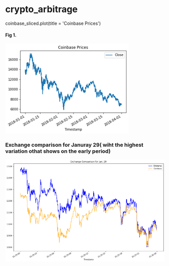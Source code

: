 # crypto_arbitrage
coinbase_sliced.plot(title = 'Coinbase Prices')

#### Fig 1.
![](Fig1.png)


### Exchange comparison for Januray 29( wiht the highest variation othat shows on the early period)
![](Jan20.png)

### 